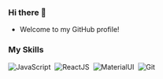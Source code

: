 ### Hi there 👋

<!-- - ‍💻 I’m currently looking for a remote junior-level React developer job
- 📁 Here's my portfolio: [vlipatdev.github.io](https://vlipatdev.github.io/)
- 📫 How to reach me: vlipat.dev@gmail.com -->
<!-- - 🔭 I’m currently working on ... -->
<!-- - 🌱 I’m currently learning ... -->
<!-- - 👯 I’m looking to collaborate on ... -->
<!-- - 💬 Ask me about ... -->
<!-- - 😄 Pronouns: ... -->
- Welcome to my GitHub profile!

### My Skills
<!-- ![HTML](https://img.shields.io/badge/HTML-E34F26?style=for-the-badge&logo=html5&logoColor=white)&nbsp;
![CSS](https://img.shields.io/badge/CSS-1572B6?style=for-the-badge&logo=css&logoColor=white)&nbsp; -->
![JavaScript](https://img.shields.io/badge/JavaScript-F7DF1E?style=for-the-badge&logo=javascript&logoColor=black)&nbsp;
![ReactJS](https://img.shields.io/badge/React.js-20232A?style=for-the-badge&logo=react&logoColor=61DAFB)&nbsp;
![MaterialUI](https://img.shields.io/badge/Material--UI-0081CB?style=for-the-badge&logo=material-ui&logoColor=white)&nbsp;
![Git](https://img.shields.io/badge/git-%23F05033.svg?style=for-the-badge&logo=git&logoColor=white)&nbsp;
<!-- ![GitHub](https://img.shields.io/badge/GitHub-100000?style=for-the-badge&logo=github&logoColor=white)&nbsp;
 -->
